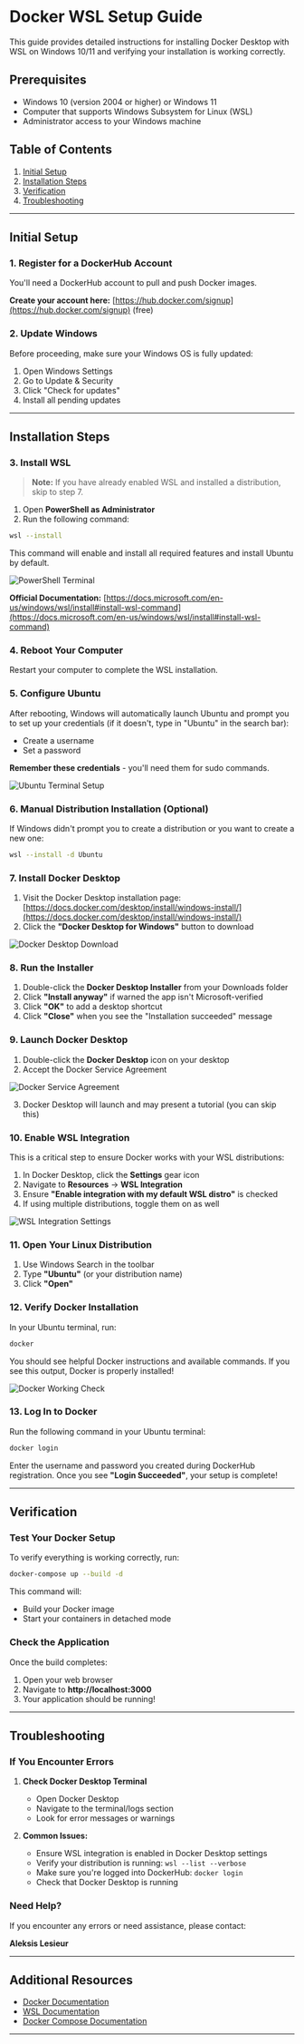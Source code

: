 # Docker WSL Setup Guide

This guide provides detailed instructions for installing Docker Desktop with WSL on Windows 10/11 and verifying your installation is working correctly.

## Prerequisites

- Windows 10 (version 2004 or higher) or Windows 11
- Computer that supports Windows Subsystem for Linux (WSL)
- Administrator access to your Windows machine

## Table of Contents

1. [Initial Setup](#initial-setup)
2. [Installation Steps](#installation-steps)
3. [Verification](#verification)
4. [Troubleshooting](#troubleshooting)

---

## Initial Setup

### 1. Register for a DockerHub Account

You'll need a DockerHub account to pull and push Docker images.

**Create your account here:** [https://hub.docker.com/signup](https://hub.docker.com/signup) (free)

### 2. Update Windows

Before proceeding, make sure your Windows OS is fully updated:

1. Open Windows Settings
2. Go to Update & Security
3. Click "Check for updates"
4. Install all pending updates

---

## Installation Steps

### 3. Install WSL

> **Note:** If you have already enabled WSL and installed a distribution, skip to step 7.

1. Open **PowerShell as Administrator**
2. Run the following command:

```bash
wsl --install
```

This command will enable and install all required features and install Ubuntu by default.

![PowerShell Terminal](images/powershell_terminal.webp)

**Official Documentation:** [https://docs.microsoft.com/en-us/windows/wsl/install#install-wsl-command](https://docs.microsoft.com/en-us/windows/wsl/install#install-wsl-command)

### 4. Reboot Your Computer

Restart your computer to complete the WSL installation.

### 5. Configure Ubuntu

After rebooting, Windows will automatically launch Ubuntu and prompt you to set up your credentials (if it doesn't, type in "Ubuntu" in the search bar):

- Create a username
- Set a password

**Remember these credentials** - you'll need them for sudo commands.

![Ubuntu Terminal Setup](images/ubuntu_terminal.webp)

### 6. Manual Distribution Installation (Optional)

If Windows didn't prompt you to create a distribution or you want to create a new one:

```bash
wsl --install -d Ubuntu
```

### 7. Install Docker Desktop

1. Visit the Docker Desktop installation page: [https://docs.docker.com/desktop/install/windows-install/](https://docs.docker.com/desktop/install/windows-install/)
2. Click the **"Docker Desktop for Windows"** button to download

![Docker Desktop Download](images/docker_desktop_download.webp)

### 8. Run the Installer

1. Double-click the **Docker Desktop Installer** from your Downloads folder
2. Click **"Install anyway"** if warned the app isn't Microsoft-verified
3. Click **"OK"** to add a desktop shortcut
4. Click **"Close"** when you see the "Installation succeeded" message

### 9. Launch Docker Desktop

1. Double-click the **Docker Desktop** icon on your desktop
2. Accept the Docker Service Agreement

![Docker Service Agreement](images/docker_service_agreement.webp)

3. Docker Desktop will launch and may present a tutorial (you can skip this)

### 10. Enable WSL Integration

This is a critical step to ensure Docker works with your WSL distributions:

1. In Docker Desktop, click the **Settings** gear icon
2. Navigate to **Resources** → **WSL Integration**
3. Ensure **"Enable integration with my default WSL distro"** is checked
4. If using multiple distributions, toggle them on as well

![WSL Integration Settings](images/wsl_integration.webp)

### 11. Open Your Linux Distribution

1. Use Windows Search in the toolbar
2. Type **"Ubuntu"** (or your distribution name)
3. Click **"Open"**

### 12. Verify Docker Installation

In your Ubuntu terminal, run:

```bash
docker
```

You should see helpful Docker instructions and available commands. If you see this output, Docker is properly installed!

![Docker Working Check](images/check_docker_is_working.webp)

### 13. Log In to Docker

Run the following command in your Ubuntu terminal:

```bash
docker login
```

Enter the username and password you created during DockerHub registration. Once you see **"Login Succeeded"**, your setup is complete!

---

## Verification

### Test Your Docker Setup

To verify everything is working correctly, run:

```bash
docker-compose up --build -d
```

This command will:
- Build your Docker image
- Start your containers in detached mode

### Check the Application

Once the build completes:

1. Open your web browser
2. Navigate to **http://localhost:3000**
3. Your application should be running!

---

## Troubleshooting

### If You Encounter Errors

1. **Check Docker Desktop Terminal**
   - Open Docker Desktop
   - Navigate to the terminal/logs section
   - Look for error messages or warnings

2. **Common Issues:**
   - Ensure WSL integration is enabled in Docker Desktop settings
   - Verify your distribution is running: `wsl --list --verbose`
   - Make sure you're logged into DockerHub: `docker login`
   - Check that Docker Desktop is running

### Need Help?

If you encounter any errors or need assistance, please contact:

**Aleksis Lesieur**

---

## Additional Resources

- [Docker Documentation](https://docs.docker.com/)
- [WSL Documentation](https://docs.microsoft.com/en-us/windows/wsl/)
- [Docker Compose Documentation](https://docs.docker.com/compose/)

---
